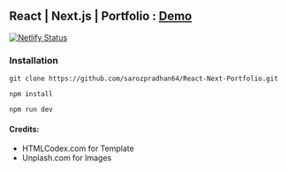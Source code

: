 ## React | Next.js | Portfolio : [Demo](https://pradhansaroj.com.np)
[![Netlify Status](https://api.netlify.com/api/v1/badges/b791cff5-6850-4621-96f5-c553f09b6c09/deploy-status)](https://app.netlify.com/sites/pradhansaroj-v2/deploys)

### Installation

``` 
git clone https://github.com/sarozpradhan64/React-Next-Portfolio.git
```
``` 
npm install
```

``` 
npm run dev
```


#### Credits:
- HTMLCodex.com for Template
- Unplash.com for Images

